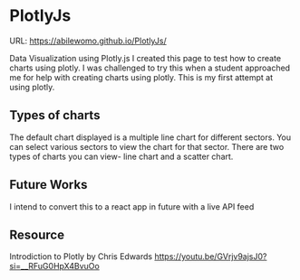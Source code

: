 # PlotlyJs
URL: https://abilewomo.github.io/PlotlyJs/

Data Visualization using Plotly.js 
I created this page to test how to create charts using plotly. I was challenged to try this when a student approached me for help with creating charts using plotly. This is my first attempt at using plotly.
## Types of charts
The default chart displayed is a multiple line chart for different sectors. You can select various sectors to view the chart for that sector. There are two types of charts you can view- line chart and a scatter chart.
## Future Works
I intend to convert this to a react app in future with a live API feed
## Resource
Introdiction to Plotly by Chris Edwards   https://youtu.be/GVrjv9ajsJ0?si=__RFuG0HpX4BvuOo
